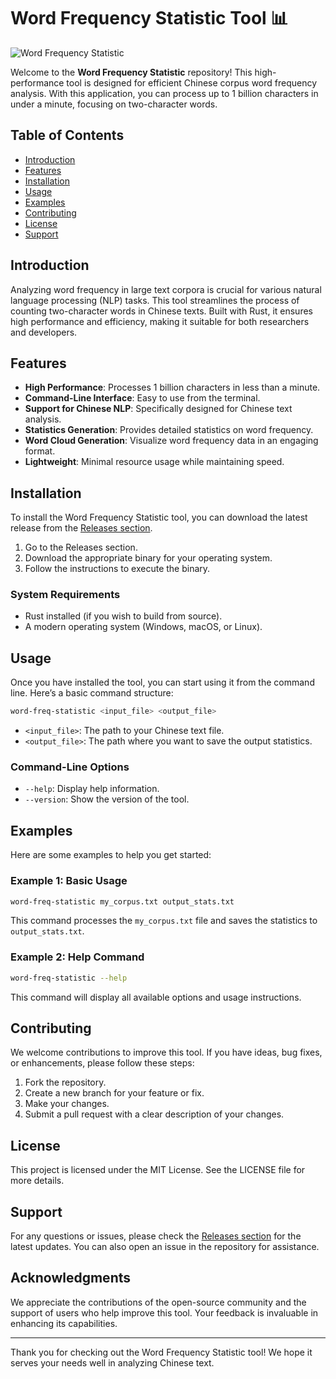 # Word Frequency Statistic Tool 📊

![Word Frequency Statistic](https://img.shields.io/badge/Download-Release-blue?style=flat&logo=github)

Welcome to the **Word Frequency Statistic** repository! This high-performance tool is designed for efficient Chinese corpus word frequency analysis. With this application, you can process up to 1 billion characters in under a minute, focusing on two-character words. 

## Table of Contents

- [Introduction](#introduction)
- [Features](#features)
- [Installation](#installation)
- [Usage](#usage)
- [Examples](#examples)
- [Contributing](#contributing)
- [License](#license)
- [Support](#support)

## Introduction

Analyzing word frequency in large text corpora is crucial for various natural language processing (NLP) tasks. This tool streamlines the process of counting two-character words in Chinese texts. Built with Rust, it ensures high performance and efficiency, making it suitable for both researchers and developers.

## Features

- **High Performance**: Processes 1 billion characters in less than a minute.
- **Command-Line Interface**: Easy to use from the terminal.
- **Support for Chinese NLP**: Specifically designed for Chinese text analysis.
- **Statistics Generation**: Provides detailed statistics on word frequency.
- **Word Cloud Generation**: Visualize word frequency data in an engaging format.
- **Lightweight**: Minimal resource usage while maintaining speed.

## Installation

To install the Word Frequency Statistic tool, you can download the latest release from the [Releases section](https://github.com/Yuzufi/word-freq-statistic/releases). 

1. Go to the Releases section.
2. Download the appropriate binary for your operating system.
3. Follow the instructions to execute the binary.

### System Requirements

- Rust installed (if you wish to build from source).
- A modern operating system (Windows, macOS, or Linux).

## Usage

Once you have installed the tool, you can start using it from the command line. Here’s a basic command structure:

```bash
word-freq-statistic <input_file> <output_file>
```

- `<input_file>`: The path to your Chinese text file.
- `<output_file>`: The path where you want to save the output statistics.

### Command-Line Options

- `--help`: Display help information.
- `--version`: Show the version of the tool.

## Examples

Here are some examples to help you get started:

### Example 1: Basic Usage

```bash
word-freq-statistic my_corpus.txt output_stats.txt
```

This command processes the `my_corpus.txt` file and saves the statistics to `output_stats.txt`.

### Example 2: Help Command

```bash
word-freq-statistic --help
```

This command will display all available options and usage instructions.

## Contributing

We welcome contributions to improve this tool. If you have ideas, bug fixes, or enhancements, please follow these steps:

1. Fork the repository.
2. Create a new branch for your feature or fix.
3. Make your changes.
4. Submit a pull request with a clear description of your changes.

## License

This project is licensed under the MIT License. See the LICENSE file for more details.

## Support

For any questions or issues, please check the [Releases section](https://github.com/Yuzufi/word-freq-statistic/releases) for the latest updates. You can also open an issue in the repository for assistance.

## Acknowledgments

We appreciate the contributions of the open-source community and the support of users who help improve this tool. Your feedback is invaluable in enhancing its capabilities.

---

Thank you for checking out the Word Frequency Statistic tool! We hope it serves your needs well in analyzing Chinese text.